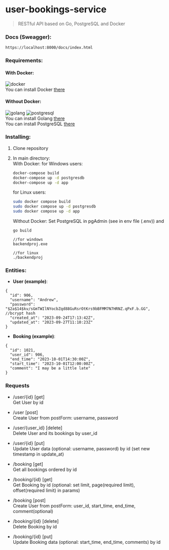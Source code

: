 # user-bookings-service
> RESTful API based on Go, PostgreSQL and Docker

### Docs (Sweagger):
```
https://localhost:8000/docs/index.html
```

### Requirements:
#### With Docker:
 ![docker](https://badgen.net/static/docker/@latest/purple)<br/>
 You can install Docker <a href="https://docs.docker.com/engine/install/">there</a>

#### Without Docker:
 ![golang](https://badgen.net/static/go/1.13/green?icon=github) ![postgresql](https://badgen.net/static/postgresql/@latest/)<br/>
 You can install Golang <a href="https://go.dev/doc/install">there</a><br/>
 You can install PostgreSQL <a href="https://www.postgresql.org/download/">there</a>

### Installing:
1. Clone repository 
2. In main directory:<br/>
   With Docker:
    for Windows users:
      ```bash
      docker-compose build
      docker-compose up -d postgresdb
      docker-compose up -d app
      ```
    for Linux users:
      ```bash
      sudo docker compose build
      sudo docker compose up -d postgresdb
      sudo docker compose up -d app
      ```
   Without Docker:
    Set PostgreSQL in pgAdmin (see in env file (.env))
    and <br/>
    
    ```
    go build
    
    //for windows
    backendproj.exe

    //for linux
    ./backendproj
    ```

### Entities:
 - **User (example)**:
```
{
  "id": 906,
  "username": "Andrew",
  "password": "$2a$14$kv/sGmTWIlNYocbZqd88GuRsrOtKrs9bBFMM7N7HRNZ.qPxF.b.GG", //bcrypt hash
  "created_at": "2023-09-24T17:13:42Z",
  "updated_at": "2023-09-27T11:10:23Z"
}
```
 - **Booking (example)**:
```
{
  "id": 1021,
  "user_id": 906,
  "end_time": "2023-10-01T14:30:00Z",
  "start_time": "2023-10-01T12:00:00Z",
  "comment": "I may be a little late"
}
```

### Requests
- /user/{id} [get]
  <br/>Get User by id
- /user [post]
  <br/>Create User from postForm: username, password
- /user/{user_id} [delete]
  <br/>Delete User and its bookings by user_id
- /user/{id} [put]
  <br/>Update User data (optional: username, password) by id (set new timestamp in update_at)

- /booking [get]
  <br/>Get all bookings ordered by id
- /booking/{id} [get]
  <br/>Get Booking by id (optional: set limit, page(required limit), offset(required limit) in params)
- /booking [post]
  <br/>Create User from postForm: user_id, start_time, end_time, comment(optional)
- /booking/{id} [delete]
  <br/>Delete Booking by id
- /booking/{id} [put]
  <br/>Update Booking data (optional: start_time, end_time, comments) by id
